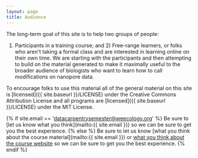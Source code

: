 ```yaml
---
layout: page
title: Audience
---
```


The long-term goal of this site is to help two groups of people:
1) Participants in a training course; and 2) Free-range
learners, or folks who aren't taking a formal class and are interested
in learning online on their own time. We are starting with the participants
and then attempting to build on the material generated to make
it maximally useful to the broader audience of biologists who want to
learn how to call modifications on nanopore data.

To encourage folks to use this material all of the general material on this
site is [licensed]({{ site.baseurl }}/LICENSE) under the Creative Commons Attribution License and all programs are [licensed]({{ site.baseurl }}/LICENSE) under the MIT License. 

{% if site.email == 'datacarpentrysemester@weecology.org' %}
Be sure to [let us know what you think](mailto:{{ site.email }}) so we can be sure to get you the best experience.
{% else %}
Be sure to let us know [what you think about the course material](mailto:{{ site.email }}) or [what you think about the course website](mailto:datacarpentrysemester@weecology.org) so we can be sure to get you the best experience.
{% endif %}